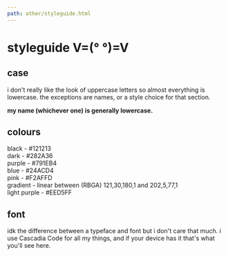 ```yaml
---
path: other/styleguide.html
---
```

# styleguide V=(° °)=V

## case

i don't really like the look of uppercase letters so almost everything is lowercase. the exceptions are names, or a style choice for that section.

**my name (whichever one) is generally lowercase.**

## colours

<div class="squarecontainer">
<div class="square blackbackground white">
black - #121213
</div>
<div class="square darkbackground white">
dark - #282A36
</div>
<div class="square purplebackground white">
purple - #791EB4
</div>
<div class="square bluebackground black">
blue - #24ACD4
</div>
<div class="square pinkbackground black">
pink - #F2AFFD
</div>
<div class="square gradbackground white">
gradient - linear between (RBGA) 121,30,180,1 and 202,5,77,1 
</div>
<div class="square secpurpbackground  black">
light purple - #EED5FF
</div>
</div>


## font

idk the difference between a typeface and font but i don't care that much. i use Cascadia Code for all my things, and if your device has it that's what you'll see here.
